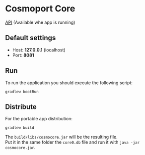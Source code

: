 # Cosmoport Core


[API](http://localhost:8081/swagger-ui/index.html) (Available whe app is running)

## Default settings

- Host: **127.0.0.1** (localhost)
- Port: **8081**

## Run

To run the application you should execute the following script:

```text
gradlew bootRun
```

## Distribute

For the portable app distribution:

```text
gradlew build
```

The `build/libs/cosmocore.jar` will be the resulting file.  
Put it in the same folder the `core0.db` file and run it with `java -jar cosmocore.jar`.